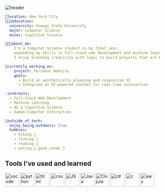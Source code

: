 
![header](https://capsule-render.vercel.app/api?type=blur&text=Hi%20I'm%20Sakiyah%20CS%20Student%20passionate%20about%20Frontend%20and%20AI%20development&fontColor=f5f5dc&fontSize=20&animation=fadeIn&fontAlign=50&theme=dark)


```yaml
📍location: New York City
👩🏾‍🏫education:
  university: Oswego State University
  major: Computer Science
  minor: Cognitive Science

👩🏽‍💻about_me:
    I’m a Computer Science student in my final year,
    expanding my skills in full-stack web development and machine learning.
    I enjoy blending creativity with logic to build projects that are both beautiful and intelligent.

🚧currently_working_on:
    project: Personal Website
    goals:
      - Build an aesthetically pleasing and responsive UI
      - Integrate an AI-powered chatbot for real-time interaction

💡interests:
  - Full-Stack Web Development
  - Machine Learning
  - AI & Cognitive Science
  - Human-Computer Interaction

🌳outside_of_tech:
  enjoy_being_outdoors: true
  hobbies:
    - hiking 🥾
    - fishing 🎣
    - reading 📖
    - eating_a_good_steak 🥩
```



<h2>Tools I've used and learned</h2>
<p align="left">
<img src="https://cdn.jsdelivr.net/gh/devicons/devicon/icons/vscode/vscode-original.svg" alt="vscode" width="45" height="45"/>
<img src="https://cdn.jsdelivr.net/gh/devicons/devicon@latest/icons/python/python-original.svg" alt="python" width="45" height="45" />
<img src="https://cdn.jsdelivr.net/gh/devicons/devicon@latest/icons/html5/html5-plain-wordmark.svg" alt="html" width="45" height="45" />
<img src="https://cdn.jsdelivr.net/gh/devicons/devicon@latest/icons/css3/css3-plain-wordmark.svg" alt="css" width="45" height="45"/>
<img src="https://cdn.jsdelivr.net/gh/devicons/devicon@latest/icons/javascript/javascript-plain.svg" alt="JS" width="45" height="45" />
<img src="https://cdn.jsdelivr.net/gh/devicons/devicon@latest/icons/java/java-original.svg" alt="Java" width="45" height="45" />
<img src="https://cdn.jsdelivr.net/gh/devicons/devicon@latest/icons/clojure/clojure-original.svg" alt="Clojure" width="45" height="45" />
<img src="https://cdn.jsdelivr.net/gh/devicons/devicon@latest/icons/csharp/csharp-original.svg" alt="c#" width="45" height="45" />
<img src="https://cdn.jsdelivr.net/gh/devicons/devicon@latest/icons/c/c-original.svg" alt="c" width="45" height="45" />
<img src="https://cdn.jsdelivr.net/gh/devicons/devicon@latest/icons/amazonwebservices/amazonwebservices-plain-wordmark.svg" alt="aws" width="45" height="45" />          
</p>

          
<!--
**sakiw3484/sakiw3484** is a ✨ _special_ ✨ repository because its `README.md` (this file) appears on your GitHub profile.
<img align="right" height="200" width="100"
  src="https://media1.giphy.com/media/v1.Y2lkPTc5MGI3NjExejA1aHVkN3lmOWZ1ODI1eWNueDVibzkxNXZwaDhobGQ4MWdqN3dtZCZlcD12MV9pbnRlcm5hbF9naWZfYnlfaWQmY3Q9Zw/2XLoAphEiufV6/giphy.gif"/>

Here are some ideas to get you started:

- 🔭 I’m currently working on ...
- 🌱 I’m currently learning ...
- 👯 I’m looking to collaborate on ...
- 🤔 I’m looking for help with ...
- 💬 Ask me about ...
- 📫 How to reach me: ...
- 😄 Pronouns: ...
- ⚡ Fun fact: ...
-->
